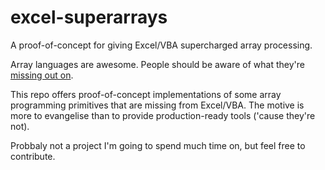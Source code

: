 # excel-superarrays
A proof-of-concept for giving Excel/VBA supercharged array processing.

Array languages are awesome. People should be aware of what they're [missing out on](https://github.com/JohnEarnest/ok/blob/gh-pages/docs/Programming.md).

This repo offers proof-of-concept implementations of some array programming primitives that are missing from Excel/VBA. The motive is more to evangelise than to provide production-ready tools ('cause they're not).

Probbaly not a project I'm going to spend much time on, but feel free to contribute.
